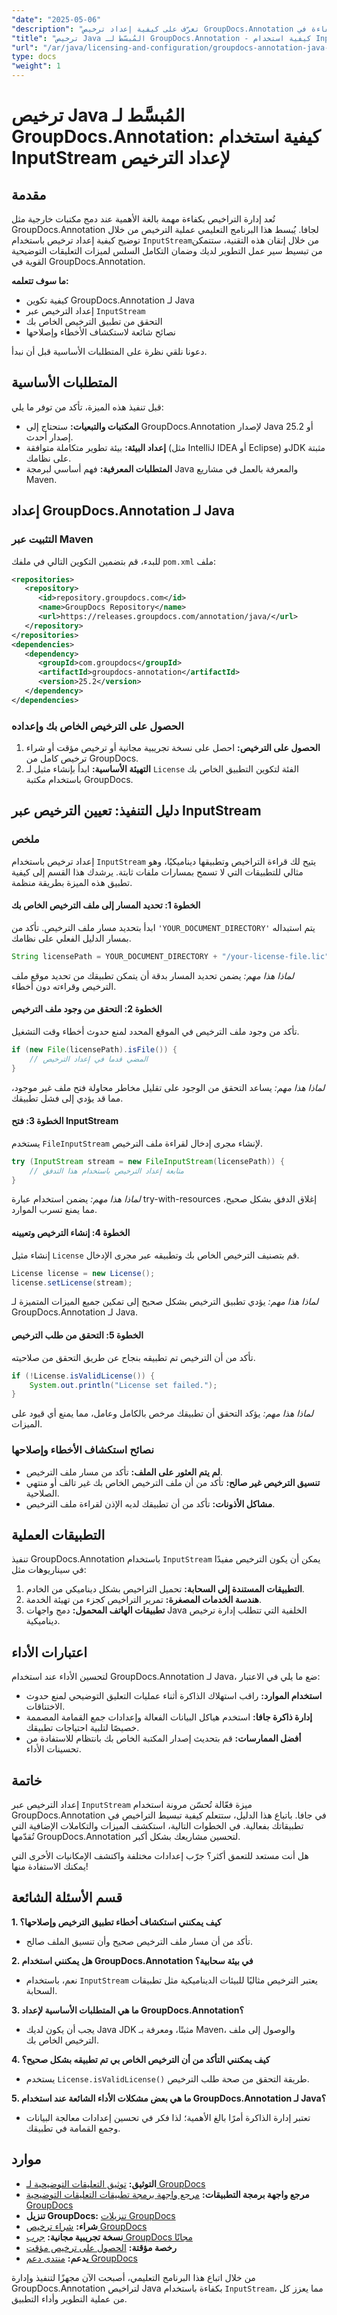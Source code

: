 ```yaml
---
"date": "2025-05-06"
"description": "تعرّف على كيفية إعداد ترخيص GroupDocs.Annotation بكفاءة في Java باستخدام InputStream. بسّط سير عملك وحسّن أداء تطبيقك مع هذا الدليل الشامل."
"title": "ترخيص Java المُبسّط لـ GroupDocs.Annotation - كيفية استخدام InputStream لإعداد الترخيص"
"url": "/ar/java/licensing-and-configuration/groupdocs-annotation-java-inputstream-license-setup/"
type: docs
"weight": 1
---
```


# ترخيص Java المُبسَّط لـ GroupDocs.Annotation: كيفية استخدام InputStream لإعداد الترخيص

## مقدمة

تُعد إدارة التراخيص بكفاءة مهمة بالغة الأهمية عند دمج مكتبات خارجية مثل GroupDocs.Annotation لجافا. يُبسط هذا البرنامج التعليمي عملية الترخيص من خلال توضيح كيفية إعداد ترخيص باستخدام `InputStream`من خلال إتقان هذه التقنية، ستتمكن من تبسيط سير عمل التطوير لديك وضمان التكامل السلس لميزات التعليقات التوضيحية القوية في GroupDocs.Annotation.

**ما سوف تتعلمه:**
- كيفية تكوين GroupDocs.Annotation لـ Java
- إعداد الترخيص عبر `InputStream`
- التحقق من تطبيق الترخيص الخاص بك
- نصائح شائعة لاستكشاف الأخطاء وإصلاحها

دعونا نلقي نظرة على المتطلبات الأساسية قبل أن نبدأ.

## المتطلبات الأساسية

قبل تنفيذ هذه الميزة، تأكد من توفر ما يلي:
- **المكتبات والتبعيات:** ستحتاج إلى GroupDocs.Annotation لإصدار Java 25.2 أو إصدار أحدث.
- **إعداد البيئة:** بيئة تطوير متكاملة متوافقة (مثل IntelliJ IDEA أو Eclipse) وJDK مثبتة على نظامك.
- **المتطلبات المعرفية:** فهم أساسي لبرمجة Java والمعرفة بالعمل في مشاريع Maven.

## إعداد GroupDocs.Annotation لـ Java

### التثبيت عبر Maven

للبدء، قم بتضمين التكوين التالي في ملفك `pom.xml` ملف:

```xml
<repositories>
   <repository>
      <id>repository.groupdocs.com</id>
      <name>GroupDocs Repository</name>
      <url>https://releases.groupdocs.com/annotation/java/</url>
   </repository>
</repositories>
<dependencies>
   <dependency>
      <groupId>com.groupdocs</groupId>
      <artifactId>groupdocs-annotation</artifactId>
      <version>25.2</version>
   </dependency>
</dependencies>
```

### الحصول على الترخيص الخاص بك وإعداده

1. **الحصول على الترخيص:** احصل على نسخة تجريبية مجانية أو ترخيص مؤقت أو شراء ترخيص كامل من GroupDocs.
2. **التهيئة الأساسية:** ابدأ بإنشاء مثيل لـ `License` الفئة لتكوين التطبيق الخاص بك باستخدام مكتبة GroupDocs.

## دليل التنفيذ: تعيين الترخيص عبر InputStream

### ملخص

إعداد ترخيص باستخدام `InputStream` يتيح لك قراءة التراخيص وتطبيقها ديناميكيًا، وهو مثالي للتطبيقات التي لا تسمح بمسارات ملفات ثابتة. يرشدك هذا القسم إلى كيفية تطبيق هذه الميزة بطريقة منظمة.

#### الخطوة 1: تحديد المسار إلى ملف الترخيص الخاص بك

ابدأ بتحديد مسار ملف الترخيص. تأكد من `'YOUR_DOCUMENT_DIRECTORY'` يتم استبداله بمسار الدليل الفعلي على نظامك.

```java
String licensePath = YOUR_DOCUMENT_DIRECTORY + "/your-license-file.lic";
```

*لماذا هذا مهم:* يضمن تحديد المسار بدقة أن يتمكن تطبيقك من تحديد موقع ملف الترخيص وقراءته دون أخطاء.

#### الخطوة 2: التحقق من وجود ملف الترخيص

تأكد من وجود ملف الترخيص في الموقع المحدد لمنع حدوث أخطاء وقت التشغيل.

```java
if (new File(licensePath).isFile()) {
    // المضي قدما في إعداد الترخيص
}
```

*لماذا هذا مهم:* يساعد التحقق من الوجود على تقليل مخاطر محاولة فتح ملف غير موجود، مما قد يؤدي إلى فشل تطبيقك.

#### الخطوة 3: فتح InputStream

يستخدم `FileInputStream` لإنشاء مجرى إدخال لقراءة ملف الترخيص.

```java
try (InputStream stream = new FileInputStream(licensePath)) {
    // متابعة إعداد الترخيص باستخدام هذا التدفق
}
```

*لماذا هذا مهم:* يضمن استخدام عبارة try-with-resources إغلاق الدفق بشكل صحيح، مما يمنع تسرب الموارد.

#### الخطوة 4: إنشاء الترخيص وتعيينه

إنشاء مثيل `License` قم بتصنيف الترخيص الخاص بك وتطبيقه عبر مجرى الإدخال.

```java
License license = new License();
license.setLicense(stream);
```

*لماذا هذا مهم:* يؤدي تطبيق الترخيص بشكل صحيح إلى تمكين جميع الميزات المتميزة لـ GroupDocs.Annotation لـ Java.

#### الخطوة 5: التحقق من طلب الترخيص

تأكد من أن الترخيص تم تطبيقه بنجاح عن طريق التحقق من صلاحيته.

```java
if (!License.isValidLicense()) {
    System.out.println("License set failed.");
}
```

*لماذا هذا مهم:* يؤكد التحقق أن تطبيقك مرخص بالكامل وعامل، مما يمنع أي قيود على الميزات.

### نصائح استكشاف الأخطاء وإصلاحها
- **لم يتم العثور على الملف:** تأكد من مسار ملف الترخيص.
- **تنسيق الترخيص غير صالح:** تأكد من أن ملف الترخيص الخاص بك غير تالف أو منتهي الصلاحية.
- **مشاكل الأذونات:** تأكد من أن تطبيقك لديه الإذن لقراءة ملف الترخيص.

## التطبيقات العملية

تنفيذ GroupDocs.Annotation باستخدام `InputStream` يمكن أن يكون الترخيص مفيدًا في سيناريوهات مثل:
1. **التطبيقات المستندة إلى السحابة:** تحميل التراخيص بشكل ديناميكي من الخادم.
2. **هندسة الخدمات المصغرة:** تمرير التراخيص كجزء من تهيئة الخدمة.
3. **تطبيقات الهاتف المحمول:** دمج واجهات Java الخلفية التي تتطلب إدارة ترخيص ديناميكية.

## اعتبارات الأداء

لتحسين الأداء عند استخدام GroupDocs.Annotation لـ Java، ضع ما يلي في الاعتبار:
- **استخدام الموارد:** راقب استهلاك الذاكرة أثناء عمليات التعليق التوضيحي لمنع حدوث الاختناقات.
- **إدارة ذاكرة جافا:** استخدم هياكل البيانات الفعالة وإعدادات جمع القمامة المصممة خصيصًا لتلبية احتياجات تطبيقك.
- **أفضل الممارسات:** قم بتحديث إصدار المكتبة الخاص بك بانتظام للاستفادة من تحسينات الأداء.

## خاتمة

إعداد الترخيص عبر `InputStream` ميزة فعّالة تُحسّن مرونة استخدام GroupDocs.Annotation في جافا. باتباع هذا الدليل، ستتعلم كيفية تبسيط التراخيص في تطبيقاتك بفعالية. في الخطوات التالية، استكشف الميزات والتكاملات الإضافية التي تُقدّمها GroupDocs.Annotation لتحسين مشاريعك بشكل أكبر.

هل أنت مستعد للتعمق أكثر؟ جرّب إعدادات مختلفة واكتشف الإمكانيات الأخرى التي يمكنك الاستفادة منها!

## قسم الأسئلة الشائعة

**1. كيف يمكنني استكشاف أخطاء تطبيق الترخيص وإصلاحها؟**
   - تأكد من أن مسار ملف الترخيص صحيح وأن تنسيق الملف صالح.

**2. هل يمكنني استخدام GroupDocs.Annotation في بيئة سحابية؟**
   - نعم، باستخدام `InputStream` يعتبر الترخيص مثاليًا للبيئات الديناميكية مثل تطبيقات السحابة.

**3. ما هي المتطلبات الأساسية لإعداد GroupDocs.Annotation؟**
   - يجب أن يكون لديك Java JDK مثبتًا، ومعرفة بـ Maven، والوصول إلى ملف الترخيص الخاص بك.

**4. كيف يمكنني التأكد من أن الترخيص الخاص بي تم تطبيقه بشكل صحيح؟**
   - يستخدم `License.isValidLicense()` طريقة التحقق من صحة طلب الترخيص.

**5. ما هي بعض مشكلات الأداء الشائعة عند استخدام GroupDocs.Annotation لـ Java؟**
   - تعتبر إدارة الذاكرة أمرًا بالغ الأهمية؛ لذا فكر في تحسين إعدادات معالجة البيانات وجمع القمامة في تطبيقك.

## موارد
- **التوثيق:** [توثيق التعليقات التوضيحية لـ GroupDocs](https://docs.groupdocs.com/annotation/java/)
- **مرجع واجهة برمجة التطبيقات:** [مرجع واجهة برمجة تطبيقات التعليقات التوضيحية GroupDocs](https://reference.groupdocs.com/annotation/java/)
- **تنزيل GroupDocs:** [تنزيلات GroupDocs](https://releases.groupdocs.com/annotation/java/)
- **شراء:** [شراء ترخيص GroupDocs](https://purchase.groupdocs.com/buy)
- **نسخة تجريبية مجانية:** [جرب GroupDocs مجانًا](https://releases.groupdocs.com/annotation/java/)
- **رخصة مؤقتة:** [الحصول على ترخيص مؤقت](https://purchase.groupdocs.com/temporary-license/)
- **يدعم:** [منتدى دعم GroupDocs](https://forum.groupdocs.com/c/annotation/) 

من خلال اتباع هذا البرنامج التعليمي، أصبحت الآن مجهزًا لتنفيذ وإدارة GroupDocs.Annotation لتراخيص Java بكفاءة باستخدام `InputStream`، مما يعزز كل من عملية التطوير وأداء التطبيق.